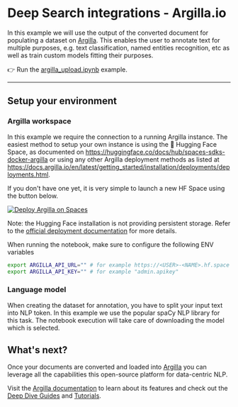 # Deep Search integrations - Argilla.io

In this example we will use the output of the converted document for populating a dataset on
[Argilla](https://argilla.io). This enables the user to annotate text for multiple purposes,
e.g. text classification, named entities recognition, etc as well as train custom models fitting their purposes.


:point_right: Run the [argilla_upload.ipynb](./argilla_upload.ipynb) example.


---

## Setup your environment

### Argilla workspace

In this example we require the connection to a running Argilla instance. The easiest method to setup your own
instance is using the 🤗 Hugging Face Space, as documented on https://huggingface.co/docs/hub/spaces-sdks-docker-argilla or
using any other Argilla deployment methods as listed at https://docs.argilla.io/en/latest/getting_started/installation/deployments/deployments.html.

If you don't have one yet, it is very simple to launch a new HF Space using the button below.

[![Deploy Argilla on Spaces](https://huggingface.co/datasets/huggingface/badges/raw/main/deploy-to-spaces-lg.svg)](https://huggingface.co/new-space?template=argilla/argilla-template-space)

Note: the Hugging Face installation is not providing persistent storage. Refer to the [official deployment documentation](https://docs.argilla.io/en/latest/getting_started/installation/deployments/deployments.html) for more details.

When running the notebook, make sure to configure the following ENV variables

```bash
export ARGILLA_API_URL="" # for example https://<USER>-<NAME>.hf.space
export ARGILLA_API_KEY="" # for example "admin.apikey"
```

### Language model

When creating the dataset for annotation, you have to split your input text into NLP token. In this example we use the popular spaCy NLP library for this task. The notebook execution will take care of downloading the model which is selected.


## What's next?

Once your documents are converted and loaded into [Argilla](https://docs.argilla.io/en/latest/index.html) you can leverage
all the capabilities this open-source platform for data-centric NLP.

Visit the <a href="https://docs.argilla.io" rel="nofollow" target="_blank">Argilla documentation</a> to learn about its features and check out the <a href="https://docs.argilla.io/en/latest/guides/guides.html" rel="nofollow" target="_blank">Deep Dive Guides</a> and <a href="https://docs.argilla.io/en/latest/tutorials/tutorials.html" rel="nofollow" target="_blank">Tutorials</a>.
